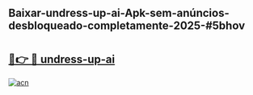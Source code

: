 ## Baixar-undress-up-ai-Apk-sem-anúncios-desbloqueado-completamente-2025-#5bhov

# <h2><a href="https://ainizakaria.my?title=undress-up-ai&ref=20M">🔗👉 🔴 undress-up-ai</a></h2>

[![acn](https://github.com/user-attachments/assets/0f9c940e-d8b0-45ae-aac7-cd30a18b3e1c)](https://ainizakaria.my?title=undress-up-ai&ref=20M)

